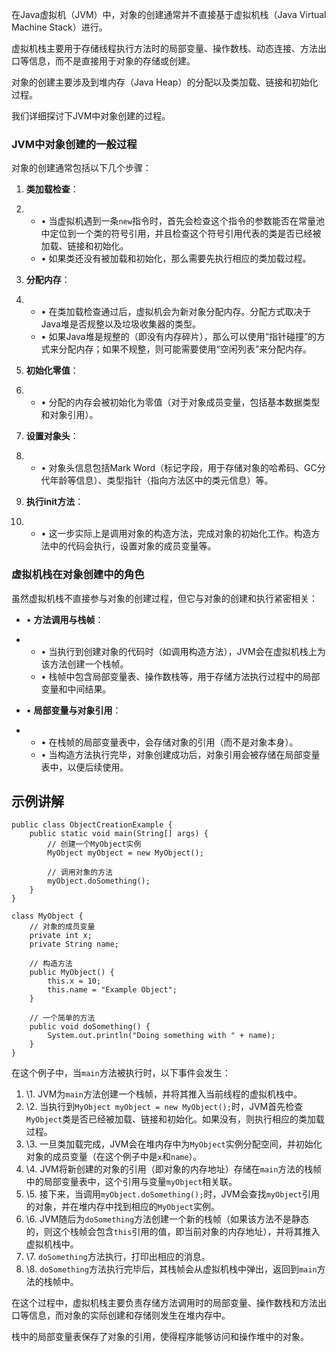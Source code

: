  



在Java虚拟机（JVM）中，对象的创建通常并不直接基于虚拟机栈（Java Virtual Machine Stack）进行。

虚拟机栈主要用于存储线程执行方法时的局部变量、操作数栈、动态连接、方法出口等信息，而不是直接用于对象的存储或创建。

对象的创建主要涉及到堆内存（Java Heap）的分配以及类加载、链接和初始化过程。

我们详细探讨下JVM中对象创建的过程。

### JVM中对象创建的一般过程

对象的创建通常包括以下几个步骤：

1. **类加载检查**：

2. - • 当虚拟机遇到一条`new`指令时，首先会检查这个指令的参数能否在常量池中定位到一个类的符号引用，并且检查这个符号引用代表的类是否已经被加载、链接和初始化。
   - • 如果类还没有被加载和初始化，那么需要先执行相应的类加载过程。

3.  **分配内存**：

4. - • 在类加载检查通过后，虚拟机会为新对象分配内存。分配方式取决于Java堆是否规整以及垃圾收集器的类型。
   - • 如果Java堆是规整的（即没有内存碎片），那么可以使用“指针碰撞”的方式来分配内存；如果不规整，则可能需要使用“空闲列表”来分配内存。

5.  **初始化零值**：

6. - • 分配的内存会被初始化为零值（对于对象成员变量，包括基本数据类型和对象引用）。

7.  **设置对象头**：

8. - • 对象头信息包括Mark Word（标记字段，用于存储对象的哈希码、GC分代年龄等信息）、类型指针（指向方法区中的类元信息）等。

9.  **执行init方法**：

10. - • 这一步实际上是调用对象的构造方法，完成对象的初始化工作。构造方法中的代码会执行，设置对象的成员变量等。

### 虚拟机栈在对象创建中的角色

虽然虚拟机栈不直接参与对象的创建过程，但它与对象的创建和执行紧密相关：

- • **方法调用与栈帧**：

- - • 当执行到创建对象的代码时（如调用构造方法），JVM会在虚拟机栈上为该方法创建一个栈帧。
  - • 栈帧中包含局部变量表、操作数栈等，用于存储方法执行过程中的局部变量和中间结果。

- • **局部变量与对象引用**：

- - • 在栈帧的局部变量表中，会存储对象的引用（而不是对象本身）。
  - • 当构造方法执行完毕，对象创建成功后，对象引用会被存储在局部变量表中，以便后续使用。





## 示例讲解

```
public class ObjectCreationExample {
    public static void main(String[] args) {
        // 创建一个MyObject实例
        MyObject myObject = new MyObject();
        
        // 调用对象的方法
        myObject.doSomething();
    }
}

class MyObject {
    // 对象的成员变量
    private int x;
    private String name;
    
    // 构造方法
    public MyObject() {
        this.x = 10;
        this.name = "Example Object";
    }
    
    // 一个简单的方法
    public void doSomething() {
        System.out.println("Doing something with " + name);
    }
}
```



在这个例子中，当`main`方法被执行时，以下事件会发生：

1. \1. JVM为`main`方法创建一个栈帧，并将其推入当前线程的虚拟机栈中。
2. \2. 当执行到`MyObject myObject = new MyObject();`时，JVM首先检查`MyObject`类是否已经被加载、链接和初始化。如果没有，则执行相应的类加载过程。
3. \3. 一旦类加载完成，JVM会在堆内存中为`MyObject`实例分配空间，并初始化对象的成员变量（在这个例子中是`x`和`name`）。
4. \4. JVM将新创建的对象的引用（即对象的内存地址）存储在`main`方法的栈帧中的局部变量表中，这个引用与变量`myObject`相关联。
5. \5. 接下来，当调用`myObject.doSomething();`时，JVM会查找`myObject`引用的对象，并在堆内存中找到相应的`MyObject`实例。
6. \6. JVM随后为`doSomething`方法创建一个新的栈帧（如果该方法不是静态的，则这个栈帧会包含`this`引用的值，即当前对象的内存地址），并将其推入虚拟机栈中。
7. \7. `doSomething`方法执行，打印出相应的消息。
8. \8. `doSomething`方法执行完毕后，其栈帧会从虚拟机栈中弹出，返回到`main`方法的栈帧中。

在这个过程中，虚拟机栈主要负责存储方法调用时的局部变量、操作数栈和方法出口等信息，而对象的实际创建和存储则发生在堆内存中。

栈中的局部变量表保存了对象的引用，使得程序能够访问和操作堆中的对象。